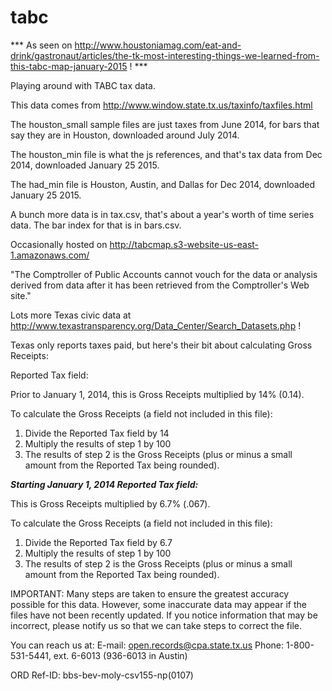 tabc
====

*** As seen on http://www.houstoniamag.com/eat-and-drink/gastronaut/articles/the-tk-most-interesting-things-we-learned-from-this-tabc-map-january-2015 ! ***

Playing around with TABC tax data.

This data comes from http://www.window.state.tx.us/taxinfo/taxfiles.html

The houston_small sample files are just taxes from June 2014, for bars that say they are in Houston, downloaded around July 2014.

The houston_min file is what the js references, and that's tax data from Dec 2014, downloaded January 25 2015.

The had_min file is Houston, Austin, and Dallas for Dec 2014, downloaded January 25 2015.

A bunch more data is in tax.csv, that's about a year's worth of time series data.  The bar index for that is in bars.csv.

Occasionally hosted on http://tabcmap.s3-website-us-east-1.amazonaws.com/

"The Comptroller of Public Accounts cannot vouch for the data or analysis derived from data after it has been retrieved from the Comptroller's Web site."

Lots more Texas civic data at http://www.texastransparency.org/Data_Center/Search_Datasets.php !


Texas only reports taxes paid, but here's their bit about calculating Gross Receipts:

Reported Tax field:

Prior to January 1, 2014, this is Gross Receipts multiplied by 14% (0.14).

To calculate the Gross Receipts (a field not included in this file):
  1. Divide the Reported Tax field by 14
  2. Multiply the results of step 1 by 100
  3. The results of step 2 is the Gross Receipts (plus or minus a 
     small amount from the Reported Tax being rounded).

***Starting January 1, 2014 Reported Tax field:*** 

This is Gross Receipts multiplied by 6.7% (.067).

To calculate the Gross Receipts (a field not included in this file):
  1. Divide the Reported Tax field by 6.7
  2. Multiply the results of step 1 by 100
  3. The results of step 2 is the Gross Receipts (plus or minus a 
     small amount from the Reported Tax being rounded).


IMPORTANT: Many steps are taken to ensure the greatest accuracy
possible for this data. However, some inaccurate data may appear
if the files have not been recently updated.  If you notice 
information that may be incorrect, please notify us so that we can 
take steps to correct the file.

You can reach us at:
  E-mail: open.records@cpa.state.tx.us
  Phone: 1-800-531-5441, ext. 6-6013 (936-6013 in Austin)

ORD Ref-ID: bbs-bev-moly-csv155-np(0107)
